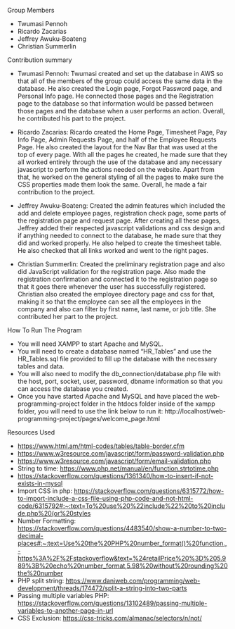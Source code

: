 Group Members
  - Twumasi Pennoh
  - Ricardo Zacarias
  - Jeffrey Awuku-Boateng
  - Christian Summerlin


Contribution summary
  - Twumasi Pennoh: Twumasi created and set up the database in AWS so that all of the members of the group could access the same data in the database. He also created the Login page, Forgot Password page, and Personal Info page. He connected those pages and the Registration page to the database so that information would be passed between those pages and the database when a user performs an action. Overall, he contributed his part to the project.

  - Ricardo Zacarias: Ricardo created the Home Page, Timesheet Page, Pay Info Page, Admin Requests Page, and half of the Employee Requests Page. He also created the layout for the Nav Bar that was used at the top of every page. With all the pages he created, he made sure that they all worked entirely through the use of the database and any necessary javascript to perform the actions needed on the website. Apart from that, he worked on the general styling of all the pages to make sure the CSS properties made them look the same. Overall, he made a fair contribution to the project.

  - Jeffrey Awuku-Boateng: Created the admin features which included the add and delete employee pages, registration check page, some parts of the registration page and request page. After creating all these pages, Jeffrey added their respected javascript validations and css design and if anything needed to connect to the database, he made sure that they did and worked properly. He also helped to create the timesheet table. He also checked that all links worked and went to the right pages. 

  - Christian Summerlin: Created the preliminary registration page and also did JavaScript validation for the registration page. Also made the registration confirmation and connected it to the registration page so that it goes there whenever the user has successfully registered. Christian also created the employee directory page and css for that, making it so that the employee can see all the employees in the company and also can filter by first name, last name, or job title. She contributed her part to the project.


How To Run The Program
  - You will need XAMPP to start Apache and MySQL.
  - You will need to create a database named “HR_Tables” and use the HR_Tables.sql file provided to fill up the database with the necessary tables and data.
  - You will also need to modify the db_connection/database.php file with the host, port, socket, user, password, dbname information so that you can access the database you created.
  - Once you have started Apache and MySQL and have placed the web-programming-project folder in the htdocs folder inside of the xampp folder, you will need to use the link below to run it: http://localhost/web-programming-project/pages/welcome_page.html


Resources Used
  - https://www.html.am/html-codes/tables/table-border.cfm
  - https://www.w3resource.com/javascript/form/password-validation.php
  - https://www.w3resource.com/javascript/form/email-validation.php
  - String to time: https://www.php.net/manual/en/function.strtotime.php
  - https://stackoverflow.com/questions/1361340/how-to-insert-if-not-exists-in-mysql
  - Import CSS in php: https://stackoverflow.com/questions/6315772/how-to-import-include-a-css-file-using-php-code-and-not-html-code/6315792#:~:text=To%20use%20%22include%22%20to%20include,php%20(or%20styles
  - Number Formatting: https://stackoverflow.com/questions/4483540/show-a-number-to-two-decimal-places#:~:text=Use%20the%20PHP%20number_format()%20function.,-https%3A%2F%2Fstackoverflow&text=%24retailPrice%20%3D%205.989%3B%20echo%20number_format,5.98%20without%20rounding%20the%20number
  - PHP split string: https://www.daniweb.com/programming/web-development/threads/174472/split-a-string-into-two-parts
  - Passing multiple variables PHP: https://stackoverflow.com/questions/13102489/passing-multiple-variables-to-another-page-in-url
  - CSS Exclusion: https://css-tricks.com/almanac/selectors/n/not/

